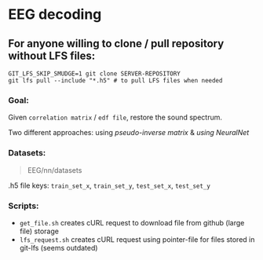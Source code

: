# EEG decoding

## For anyone willing to clone / pull repository without LFS files:
```
GIT_LFS_SKIP_SMUDGE=1 git clone SERVER-REPOSITORY
git lfs pull --include "*.h5" # to pull LFS files when needed
```

### Goal:
Given `correlation matrix` / `edf file`, restore the sound spectrum.

Two different approaches: using *pseudo-inverse matrix* & *using NeuralNet*

### Datasets:
> EEG/nn/datasets

.h5 file keys: `train_set_x`, `train_set_y`, `test_set_x`, `test_set_y`

### Scripts:
* `get_file.sh` creates cURL request to download file from github (large file) storage
* `lfs_request.sh` creates cURL request using pointer-file for files stored in git-lfs (seems outdated)
